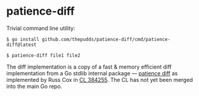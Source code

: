 # patience-diff

Trivial command line utility:

```
$ go install github.com/thepudds/patience-diff/cmd/patience-diff@latest

$ patience-diff file1 file2
```

The diff implementation is a copy of a fast & memory efficient diff implementation from a Go stdlib internal package — [patience diff](https://bramcohen.livejournal.com/73318.html?noscroll&utm_medium=endless_scroll) as implemented by Russ Cox in [CL 384255](https://golang.org/cl/384255/). The CL has not yet been merged into the main Go repo.
